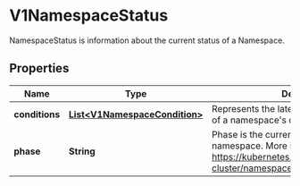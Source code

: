 

# V1NamespaceStatus

NamespaceStatus is information about the current status of a Namespace.
## Properties

Name | Type | Description | Notes
------------ | ------------- | ------------- | -------------
**conditions** | [**List&lt;V1NamespaceCondition&gt;**](V1NamespaceCondition.md) | Represents the latest available observations of a namespace&#39;s current state. |  [optional]
**phase** | **String** | Phase is the current lifecycle phase of the namespace. More info: https://kubernetes.io/docs/tasks/administer-cluster/namespaces/ |  [optional]



